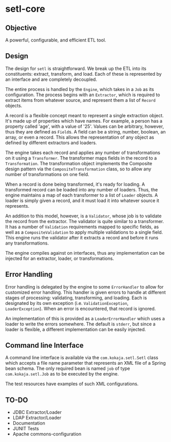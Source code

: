 # setl-core #

## Objective

A powerful, configurable, and efficient ETL tool.

## Design

The design for `setl` is straightforward. We break up the ETL into its constituents:
extract, transform, and load. Each of these is represented by an interface and are completely decoupled.

The entire process is handled by the `Engine`, which takes in a `Job` as its configuration. The process
begins with an `Extractor`, which is required to extract items from whatever source, and represent
them a list of `Record` objects.

A record is a flexible concept meant to represent a single extraction object. It's made up of properties which
have names. For example, a person has a property called 'age', with a value of '25'. Values can be arbitrary,
however, thus they are defined as `Field`s. A field can be a string, number, boolean, an array, or even a record.
This allows the representation of any object as defined by different extractors and loaders.

The engine takes each record and applies any number of transformations on it using a `Transformer`.
The transformer maps fields in the record to a `Transformation`. The transformation object implements the Composite
design pattern via the `CompositeTransformation` class, so to allow any number of transformations on one field.

When a record is done being transformed, it's ready for loading. A transformed record can be loaded into any number
of loaders. Thus, the engine maintains a map of each transformer to a list of `Loader` objects. A loader is simply
given a record, and it must load it into whatever source it represents.

An addition to this model, however, is a `Validator`, whose job is to validate the record from the extractor. The
validator is quite similar to a transformer. It has a number of `Validation` requirements mapped to specific fields, as
well as a `CompositeValidation` to apply multiple validations to a single field. This engine runs the validator after
it extracts a record and before it runs any transformations.

The engine compiles against on interfaces, thus any implementation can be injected for an extractor, 
loader, or transformations.

## Error Handling

Error handling is delegated by the engine to some `ErrorHandler` to allow for customized error handling. This handler
is given errors to handle at different stages of processing: validating, transforming, and loading. Each is designated
by its own exception (i.e. `ValidationException`, `LoaderException`). When an error is encountered, that record is
ignored.

An implementation of this is provided as a `LoaderErrorHandler` which uses a loader to write the errors somewhere. The
default is `stderr`, but since a loader is flexible, a different implementation can be easily injected.

## Command line Interface

A command line interface is available via the `com.kokaja.setl.Setl` class which accepts a file name parameter
that represents an XML file of a Spring bean schema. The only required bean is named `job` of type
`com.kokaja.setl.Job` as to be executed by the engine.

The test resources have examples of such XML configurations.

## TO-DO

* JDBC Extractor/Loader
* LDAP Extractor/Loader
* Documentation
* JUNIT Tests
* Apache commons-configuration
